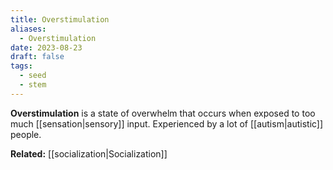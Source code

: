 ```yaml
---
title: Overstimulation
aliases:
  - Overstimulation
date: 2023-08-23
draft: false
tags:
  - seed
  - stem
---
```


**Overstimulation** is a state of overwhelm that occurs when exposed to too much [[sensation|sensory]] input. Experienced by a lot of [[autism|autistic]] people.

**Related:** [[socialization|Socialization]]